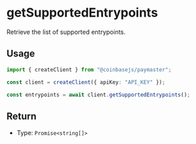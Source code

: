 # getSupportedEntrypoints

Retrieve the list of supported entrypoints.

## Usage

```ts
import { createClient } from "@coinbasejs/paymaster";

const client = createClient({ apiKey: "API_KEY" });

const entrypoints = await client.getSupportedEntrypoints();
```

## Return

- Type: `Promise<string[]>`
